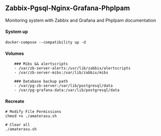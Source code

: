 ## Zabbix-Pgsql-Nginx-Grafana-PhpIpam

Monitoring system with Zabbix and Grafana and PhpIpam documentation

#### System up
```shell script
docker-compose --compatibility up -d
```

#### Volumes
```shell script
    ### Mibs && alertscripts
    - /var/zb-server-alerts:/usr/lib/zabbix/alertscripts
    - /var/zb-server-mibs:/var/lib/zabbix/mibs
    
    ### Database backup path
    - /var/pg-zb-server:/var/lib/postgresql/data
    - /var/pg-grafana-data:/var/lib/postgresql/data
```

#### Recreate 
```shell script
# Modify File Permissions
chmod +x ./amaterasu.sh

# Clear all
./amaterasu.sh
```
